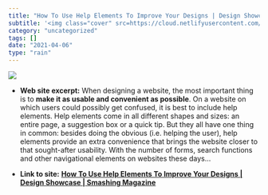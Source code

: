 ```yaml
---
title: "How To Use Help Elements To Improve Your Designs | Design Showcase | Smashing Magazine"
subtitle: '<img class="cover" src=https://cloud.netlifyusercontent.com/assets/344dbf88-fdf9-42bb-adb4-46f01eedd...'
category: "uncategorized"
tags: []
date: "2021-04-06"
type: "rain"
---
```

<img class="cover" src=https://cloud.netlifyusercontent.com/assets/344dbf88-fdf9-42bb-adb4-46f01eedd629/241eb88d-a7a1-4199-986f-992d07222043/help-elements.jpg>



* **Web site excerpt:** When designing a website, the most important thing is to **make it as usable and convenient as possible**. On a website on which users could possibly get confused, it is best to include help elements. Help elements come in all different shapes and sizes: an entire page, a suggestion box or a quick tip. But they all have one thing in common: besides doing the obvious (i.e. helping the user), help elements provide an extra convenience that brings the website closer to that sought-after usability. With the number of forms, search functions and other navigational elements on websites these days...

* **Link to site:** **[How To Use Help Elements To Improve Your Designs | Design Showcase | Smashing Magazine](http://www.smashingmagazine.com/2009/04/23/help-elements-design-showcase)**